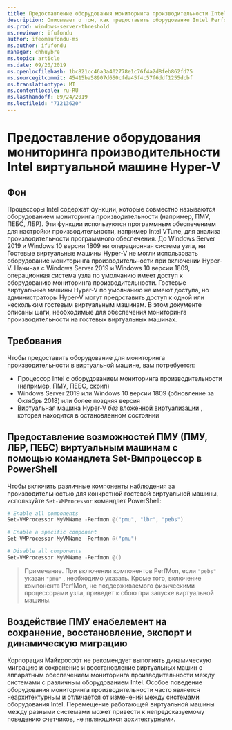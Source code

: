 ```yaml
---
title: Предоставление оборудования мониторинга производительности Intel виртуальной машине Hyper-V
description: Описывает о том, как предоставить оборудование Intel Performance Мониторнинг компьютеру Hyper-V. Также касается применения эффектов включения динамической миграции.
ms.prod: windows-server-threshold
ms.reviewer: ifufondu
author: ifeomaufondu-ms
ms.author: ifufondu
manager: chhuybre
ms.topic: article
ms.date: 09/20/2019
ms.openlocfilehash: 1bc821cc46a3a402778e1c76f4a2d8feb862fd75
ms.sourcegitcommit: 45415ba58907d650cfda45f4c57f6ddf1255dcbf
ms.translationtype: MT
ms.contentlocale: ru-RU
ms.lasthandoff: 09/24/2019
ms.locfileid: "71213620"
---
```

# <a name="exposing-intel-performance-monitoring-hardware-to-a-hyper-v-virtual-machine"></a>Предоставление оборудования мониторинга производительности Intel виртуальной машине Hyper-V
 
## <a name="background"></a>Фон
Процессоры Intel содержат функции, которые совместно называются оборудованием мониторинга производительности (например, ПМУ, ПЕБС, ЛБР). Эти функции используются программным обеспечением для настройки производительности, например Intel VTune, для анализа производительности программного обеспечения.  До Windows Server 2019 и Windows 10 версии 1809 ни операционная система узла, ни Гостевые виртуальные машины Hyper-V не могли использовать оборудование мониторинга производительности при включении Hyper-V.  Начиная с Windows Server 2019 и Windows 10 версии 1809, операционная система узла по умолчанию имеет доступ к оборудованию мониторинга производительности.  Гостевые виртуальные машины Hyper-V по умолчанию не имеют доступа, но администраторы Hyper-V могут предоставить доступ к одной или нескольким гостевым виртуальным машинам.  В этом документе описаны шаги, необходимые для обеспечения мониторинга производительности на гостевых виртуальных машинах.
 
## <a name="requirements"></a>Требования 
Чтобы предоставить оборудование для мониторинга производительности в виртуальной машине, вам потребуется:
- Процессор Intel с оборудованием мониторинга производительности (например, ПМУ, ПЕБС, скрип)
- Windows Server 2019 или Windows 10 версии 1809 (обновление за Октябрь 2018) или более поздняя версия
- Виртуальная машина Hyper-V _без_ [вложенной виртуализации](https://docs.microsoft.com/virtualization/hyper-v-on-windows/user-guide/nested-virtualization) , которая находится в остановленном состоянии
 
## <a name="exposing-the-pmu-capabilities-pmu-lbr-pebs-to-virtual-machines-via-powershells-set-vmprocessor-cmdlet"></a>Предоставление возможностей ПМУ (ПМУ, ЛБР, ПЕБС) виртуальным машинам с помощью командлета Set-Вмпроцессор в PowerShell
Чтобы включить различные компоненты наблюдения за производительностью для конкретной гостевой виртуальной машины, используйте `Set-VMProcessor` командлет PowerShell:
 
``` Powershell
# Enable all components
Set-VMProcessor MyVMName -Perfmon @("pmu", "lbr", "pebs")
```
 
``` Powershell
# Enable a specific component
Set-VMProcessor MyVMName -Perfmon @("pmu")
```
 
``` Powershell
# Disable all components
Set-VMProcessor MyVMName -Perfmon @()
```
 
>Примечание. При включении компонентов PerfMon, если `"pebs"` указан `"pmu"` , необходимо указать.  Кроме того, включение компонента PerfMon, не поддерживаемого физическими процессорами узла, приведет к сбою при запуске виртуальной машины.
 
## <a name="effect-of-pmu-enabelement-on-saverestore-export-and-live-migration"></a>Воздействие ПМУ енабелемент на сохранение, восстановление, экспорт и динамическую миграцию
 
Корпорация Майкрософт не рекомендует выполнять динамическую миграцию и сохранение и восстановление виртуальных машин с аппаратным обеспечением мониторинга производительности между системами с различным оборудованием Intel. Особое поведение оборудования мониторинга производительности часто является неархитектурным и отличается от изменений между системами оборудования Intel.  Перемещение работающей виртуальной машины между разными системами может привести к непредсказуемому поведению счетчиков, не являющихся архитектурными.